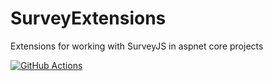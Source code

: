 # SurveyExtensions

Extensions for working with SurveyJS in aspnet core projects

[![GitHub Actions](https://img.shields.io/endpoint.svg?url=https%3A%2F%2Factions-badge.atrox.dev%2Fjmanuelcorral%2FSurveyExtensions%2Fbadge&label=build&logo=none)](https://actions-badge.atrox.dev/jmanuelcorral/SurveyExtensions/goto)